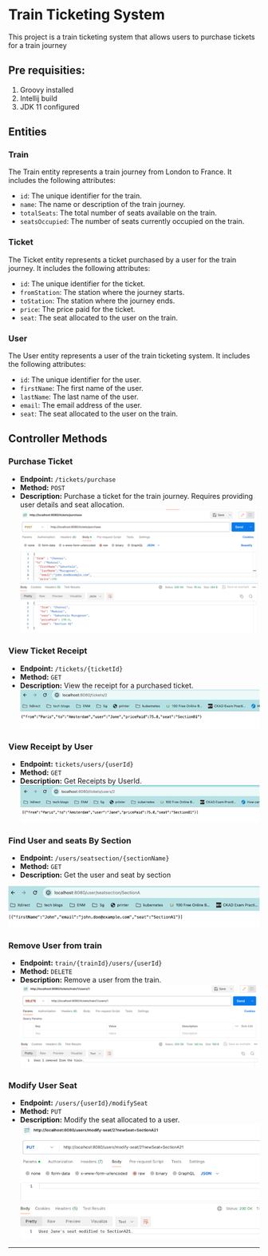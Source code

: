 # Train Ticketing System

This project is a train ticketing system that allows users to purchase tickets for a train journey 

## Pre requisities:
1. Groovy installed
2. Intellij build
3. JDK 11 configured


## Entities

### Train

The Train entity represents a train journey from London to France. It includes the following attributes:

- `id`: The unique identifier for the train.
- `name`: The name or description of the train journey.
- `totalSeats`: The total number of seats available on the train.
- `seatsOccupied`: The number of seats currently occupied on the train.

### Ticket

The Ticket entity represents a ticket purchased by a user for the train journey. It includes the following attributes:

- `id`: The unique identifier for the ticket.
- `fromStation`: The station where the journey starts.
- `toStation`: The station where the journey ends.
- `price`: The price paid for the ticket.
- `seat`: The seat allocated to the user on the train.

### User

The User entity represents a user of the train ticketing system. It includes the following attributes:

- `id`: The unique identifier for the user.
- `firstName`: The first name of the user.
- `lastName`: The last name of the user.
- `email`: The email address of the user.
- `seat`: The seat allocated to the user on the train.

## Controller Methods

### Purchase Ticket

- **Endpoint:** `/tickets/purchase`
- **Method:** `POST`
- **Description:** Purchase a ticket for the train journey. Requires providing user details and seat allocation.
![img_5.png](img_5.png)

### View Ticket Receipt

- **Endpoint:** `/tickets/{ticketId}`
- **Method:** `GET`
- **Description:** View the receipt for a purchased ticket.
![img_2.png](img_2.png)

### View Receipt by User

- **Endpoint:** `tickets/users/{userId}`
- **Method:** `GET`
- **Description:** Get Receipts by UserId.
![img_3.png](img_3.png)


### Find User and seats By Section
- **Endpoint:** `/users/seatsection/{sectionName}`
- **Method:** `GET`
- **Description:** Get the user and seat by section

![img.png](img.png)

### Remove User from train

- **Endpoint:** `train/{trainId}/users/{userId}`
- **Method:** `DELETE`
- **Description:** Remove a user from the train.
![img_1.png](img_1.png)

### Modify User Seat

- **Endpoint:** `/users/{userId}/modifySeat`
- **Method:** `PUT`
- **Description:** Modify the seat allocated to a user.
![img_4.png](img_4.png)
---

